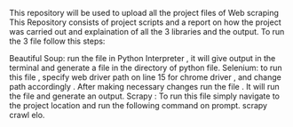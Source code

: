 This repository will be used to upload all 
the project files of Web scraping This Repository consists of project scripts 
and a report on how the project was carried out and explaination of all the 3 libraries and the output. To run the 3 file follow this steps: 

Beautiful Soup: run the file in Python Interpreter , it will give 
output in the terminal and generate a file in the directory of python file.
Selenium: to run this file , specify web driver path on line 15 for chrome driver , 
and change path accordingly .
After making necessary changes run the file . It will run the file and generate an output. 
Scrapy : To run this file simply navigate to the project location and run the following command on prompt. scrapy crawl elo.
